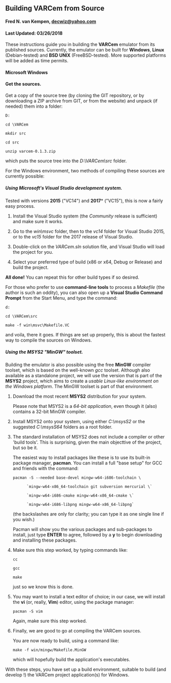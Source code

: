 ## Building VARCem from Source


#### Fred N. van Kempen, <decwiz@yahoo.com>

#### Last Updated: 03/26/2018


These instructions guide you in building the **VARCem** emulator from
its published sources. Currently, the emulator can be built for **Windows**,
**Linux** (Debian-tested) and **BSD UNIX** (FreeBSD-tested). More supported 
platforms will be added as time permits.


#### Microsoft Windows

#### Get the sources.
Get a copy of the source tree (by cloning the GIT repository, or
by downloading a ZIP archive from GIT, or from the website) and
unpack (if needed) them into a folder:

  `D:`
  
  `cd \VARCem`
  
  `mkdir src`
  
  `cd src`
  
  `unzip varcem-0.1.3.zip`

which puts the source tree into the *D:\VARCem\src* folder.

For the Windows environment, two methods of compiling these sources are currently possible:

##### Using Microsoft's Visual Studio development system.
Tested with versions **2015** ("VC14") and **2017*** ("VC15"), this is now a
fairly easy process.

1.  Install the Visual Studio system (the *Community* release is sufficient) and make sure it works.

2.  Go to the *win\msvc* folder, then to the *vc14* folder for Visual Studio 2015, or to the *vc15* folder for the 2017 release of Visual Studio.

3.  Double-click on the *VARCem.sln* solution file, and Visual Studio will load the project for you.

4.  Select your preferred type of build (x86 or x64, Debug or Release) and build the project.

**All done!**  You can repeat this for other build types if so desired.

For those who prefer to use **command-line tools** to process a *Makefile* (the author is such an oddity), you can also open up a **Visual Studio Command Prompt** from the Start Menu, and type the command:

  `d:`

  `cd \VARCem\src`

  `make -f win\msvc\Makefile.VC`
  
and voila, there it goes. If things are set up properly, this is about the fastest way to compile the sources on Windows.

##### Using the MSYS2 "MinGW" toolset.
Building the emulator is also possible using the free **MinGW** compiler toolset, which is based on the well-known *gcc* toolset. Although also available as a standalone project, we will use the version that is part of the **MSYS2** project, which aims to create a *usable Linux-like environment on the Windows platform*. The MinGW toolset is part of that environment.

1.  Download the most recent **MSYS2** distribution for your system.

    Please note that MSYS2 is a *64-bit application*, even though it
    (also) contains a 32-bit MinGW compiler.

2.  Install MSYS2 onto your system, using either *C:\msysS2* or the
    suggested *C:\msysS64* folders as a root folder.

3.  The standard installation of MSYS2 does not include a compiler
    or other 'build tools'. This is surprising, given the main
    objecttive of the project, but so be it.

    The easiest way to install packages like these is to use its
    built-in package manager, **pacman**.  You can install a full
    "base setup" for GCC and friends with the command:

      `pacman -S --needed base-devel mingw-w64-i686-toolchain \`

              `mingw-w64-x86_64-toolchain git subversion mercurial \`

              `mingw-w64-i686-cmake mingw-w64-x86_64-cmake \`

              `mingw-w64-i686-libpng mingw-w64-x86_64-libpng`

    (the backslashes are only for clarity; you can type it as one
    single line if you wish.)

    Pacman will show you the various packages and sub-packages to
    install, just type **ENTER** to agree, followed by a **y** to begin
    downloading and installing these packages.

4.  Make sure this step worked, by typing commands like:

     `cc`

     `gcc`

     `make`

    just so we know this is done.

5.  You may want to install a text editor of choice; in our case, we
    will install the **vi** (or, really, **Vim**) editor, using the package
    manager:

      `pacman -S vim`

    Again, make sure this step worked.

6.  Finally, we are good to go at compiling the VARCem sources.

    You are now ready to build, using a command like:

      `make -f win/mingw/Makefile.MinGW`

    which will hopefully build the application's executables.

With these steps, you have set up a build environment, suitable
to build (and develop !) the VARCem project application(s) for
Windows.

